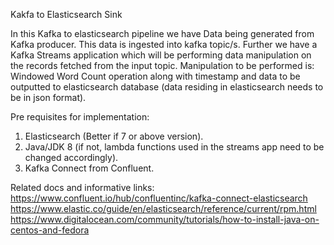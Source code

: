 Kakfa to Elasticsearch Sink

In this Kafka to elasticsearch pipeline we have Data being generated from Kafka producer. This data is ingested into kafka topic/s. 
Further we have a Kafka Streams application which will be performing data manipulation on the records fetched from the input topic.
Manipulation to be performed is: Windowed Word Count operation along with timestamp and data to be outputted to elasticsearch database (data residing in elasticsearch needs to 
be in json format).

Pre requisites for implementation:
1. Elasticsearch (Better if 7 or above version).
2. Java/JDK 8 (if not, lambda functions used in the streams app need to be changed accordingly).
3. Kafka Connect from Confluent.

Related docs and informative links:
https://www.confluent.io/hub/confluentinc/kafka-connect-elasticsearch
https://www.elastic.co/guide/en/elasticsearch/reference/current/rpm.html
https://www.digitalocean.com/community/tutorials/how-to-install-java-on-centos-and-fedora


